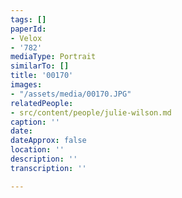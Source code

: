 ```yaml
---
tags: []
paperId:
- Velox
- '782'
mediaType: Portrait
similarTo: []
title: '00170'
images:
- "/assets/media/00170.JPG"
relatedPeople:
- src/content/people/julie-wilson.md
caption: ''
date: 
dateApprox: false
location: ''
description: ''
transcription: ''

---
```


